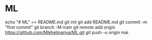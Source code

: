 # ML
echo "# ML" >> README.md
git init
git add README.md
git commit -m "first commit"
git branch -M main
git remote add origin https://github.com/Mikhelmariya/ML.git
git push -u origin mai
